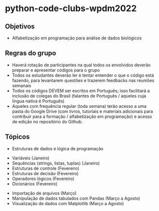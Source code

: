 # python-code-clubs-wpdm2022

## Objetivos

 * Alfabetização em programação para análise de dados biológicos

## Regras do grupo

 * Haverá rotação de participantes na qual todos os envolvidos deverão preparar e apresentar códigos para o grupo
 * Todos os estudantes deverão ler e tentar entender o que o código está fazendo, para levantarem questões e trazerem feedbacks nas reuniões semanais
 * Todos os códigos DEVEM ser escritos em Português; isso facilitará a inclusão de colegas do Brasil (falantes de Português / aqueles cuja língua nativa é Português)
 * Aqueles com frequência regular (toda semana) terão acesso a uma pasta do Google Drive (com livros, tutoriais e materiais adicionais para contribuir para a formação / alfabetização em programação) e acesso de edição no repositório do Github.

## Tópicos

 * Estruturas de dados e lógica de programação
 - Variáveis (Janeiro)
 - Sequências (strings, listas, tuplas) (Janeiro)
 - Estruturas de controle (Fevereiro)
 - Estruturas de decisão (Fevereiro)
 - Operadores lógicos (Fevereiro)
 - Dicionários (Fevereiro)
 * Importação de arquivos (Março)
 * Manipulação de dados tabulados com Pandas (Março a Agosto)
 * Visualização de dados com Matplotlib (Março a Agosto)
